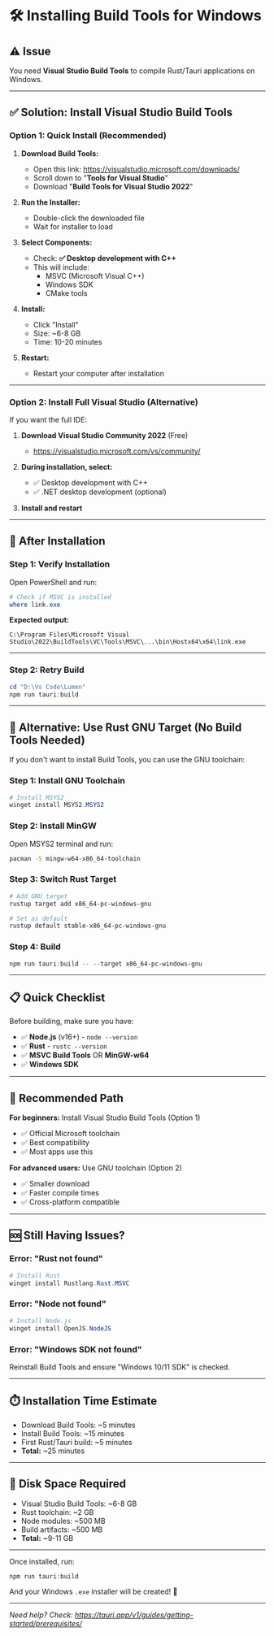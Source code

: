 # 🛠️ Installing Build Tools for Windows

## ⚠️ **Issue**
You need **Visual Studio Build Tools** to compile Rust/Tauri applications on Windows.

---

## ✅ **Solution: Install Visual Studio Build Tools**

### **Option 1: Quick Install (Recommended)**

1. **Download Build Tools:**
   - Open this link: https://visualstudio.microsoft.com/downloads/
   - Scroll down to "**Tools for Visual Studio**"
   - Download "**Build Tools for Visual Studio 2022**"

2. **Run the Installer:**
   - Double-click the downloaded file
   - Wait for installer to load

3. **Select Components:**
   - Check: **✅ Desktop development with C++**
   - This will include:
     - MSVC (Microsoft Visual C++)
     - Windows SDK
     - CMake tools
   
4. **Install:**
   - Click "Install"
   - Size: ~6-8 GB
   - Time: 10-20 minutes

5. **Restart:**
   - Restart your computer after installation

---

### **Option 2: Install Full Visual Studio (Alternative)**

If you want the full IDE:

1. **Download Visual Studio Community 2022** (Free)
   - https://visualstudio.microsoft.com/vs/community/

2. **During installation, select:**
   - ✅ Desktop development with C++
   - ✅ .NET desktop development (optional)

3. **Install and restart**

---

## 🔄 **After Installation**

### **Step 1: Verify Installation**

Open PowerShell and run:

```powershell
# Check if MSVC is installed
where link.exe
```

**Expected output:**
```
C:\Program Files\Microsoft Visual Studio\2022\BuildTools\VC\Tools\MSVC\...\bin\Hostx64\x64\link.exe
```

---

### **Step 2: Retry Build**

```powershell
cd "D:\Vs Code\Lumen"
npm run tauri:build
```

---

## 🚀 **Alternative: Use Rust GNU Target (No Build Tools Needed)**

If you don't want to install Build Tools, you can use the GNU toolchain:

### **Step 1: Install GNU Toolchain**

```powershell
# Install MSYS2
winget install MSYS2.MSYS2
```

### **Step 2: Install MinGW**

Open MSYS2 terminal and run:

```bash
pacman -S mingw-w64-x86_64-toolchain
```

### **Step 3: Switch Rust Target**

```powershell
# Add GNU target
rustup target add x86_64-pc-windows-gnu

# Set as default
rustup default stable-x86_64-pc-windows-gnu
```

### **Step 4: Build**

```powershell
npm run tauri:build -- --target x86_64-pc-windows-gnu
```

---

## 📋 **Quick Checklist**

Before building, make sure you have:

- ✅ **Node.js** (v16+) - `node --version`
- ✅ **Rust** - `rustc --version`
- ✅ **MSVC Build Tools** OR **MinGW-w64**
- ✅ **Windows SDK**

---

## 🎯 **Recommended Path**

**For beginners:** Install Visual Studio Build Tools (Option 1)
- ✅ Official Microsoft toolchain
- ✅ Best compatibility
- ✅ Most apps use this

**For advanced users:** Use GNU toolchain (Option 2)
- ✅ Smaller download
- ✅ Faster compile times
- ✅ Cross-platform compatible

---

## 🆘 **Still Having Issues?**

### **Error: "Rust not found"**

```powershell
# Install Rust
winget install Rustlang.Rust.MSVC
```

### **Error: "Node not found"**

```powershell
# Install Node.js
winget install OpenJS.NodeJS
```

### **Error: "Windows SDK not found"**

Reinstall Build Tools and ensure "Windows 10/11 SDK" is checked.

---

## ⏱️ **Installation Time Estimate**

- Download Build Tools: ~5 minutes
- Install Build Tools: ~15 minutes
- First Rust/Tauri build: ~5 minutes
- **Total:** ~25 minutes

---

## 💾 **Disk Space Required**

- Visual Studio Build Tools: ~6-8 GB
- Rust toolchain: ~2 GB
- Node modules: ~500 MB
- Build artifacts: ~500 MB
- **Total:** ~9-11 GB

---

Once installed, run:

```powershell
npm run tauri:build
```

And your Windows `.exe` installer will be created! 🎉

---

*Need help? Check: https://tauri.app/v1/guides/getting-started/prerequisites/*
